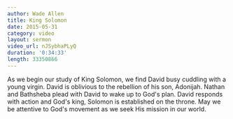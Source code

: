 ```yaml
---
author: Wade Allen
title: King Solomon
date: 2015-05-31
category: video
layout: sermon
video_url: nJSybhaPLyQ
duration: '0:34:33'
length: 33350866
---
```


As we begin our study of King Solomon, we find David busy cuddling with a young virgin. David is oblivious to the rebellion of his son, Adonijah. Nathan and Bathsheba plead with David to wake up to God's plan. David responds with action and God's king, Solomon is established on the throne. May we be attentive to God's movement as we seek His mission in our world. 
